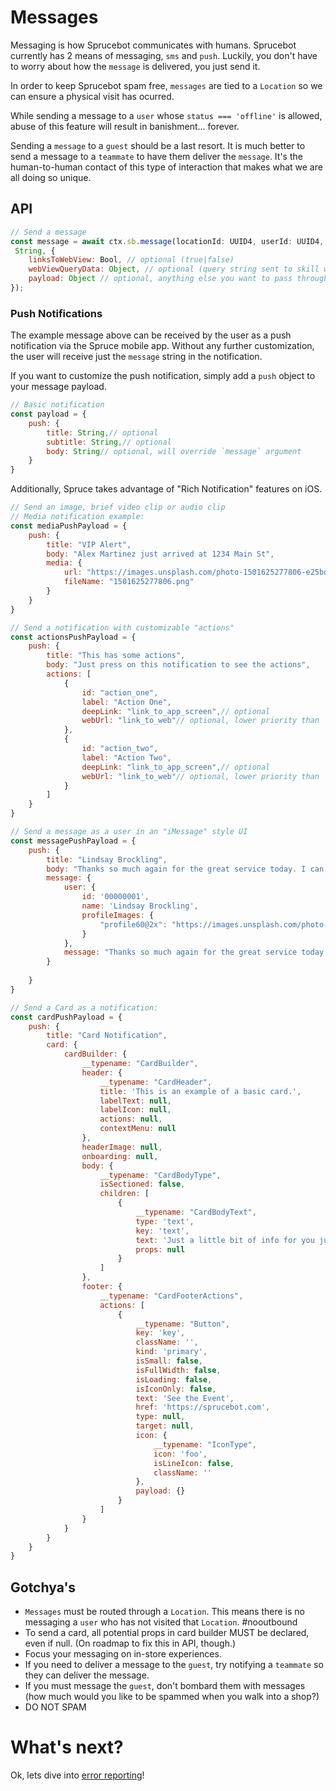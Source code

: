 # Messages

Messaging is how Sprucebot communicates with humans. Sprucebot currently has 2 means of messaging, `sms` and `push`. Luckily, you don't have to worry about how the `message` is delivered, you just send it.

In order to keep Sprucebot spam free, `messages` are tied to a `Location` so we can ensure a physical visit has ocurred.

While sending a message to a `user` whose `status === 'offline'` is allowed, abuse of this feature will result in banishment... forever.

Sending a `message` to a `guest` should be a last resort. It is much better to send a message to a `teammate` to have them deliver the `message`. It's the human-to-human contact of this type of interaction that makes what we are all doing so unique.

## API

```js
// Send a message
const message = await ctx.sb.message(locationId: UUID4, userId: UUID4, message:
 String, {
    linksToWebView: Bool, // optional (true|false)
    webViewQueryData: Object, // optional (query string sent to skill when user taps it)
    payload: Object // optional, anything else you want to pass through to the messaging layer
});
```

### Push Notifications

The example message above can be received by the user as a push notification via the Spruce mobile app. Without any further customization, the user will receive just the `message` string in the notification.

If you want to customize the push notification, simply add a `push` object to your message payload.

```js
// Basic notification
const payload = {
    push: {
        title: String,// optional
        subtitle: String,// optional
        body: String// optional, will override `message` argument
    }
}
```

Additionally, Spruce takes advantage of "Rich Notification" features on iOS.

```js
// Send an image, brief video clip or audio clip
// Media notification example:
const mediaPushPayload = {
    push: {
        title: "VIP Alert",
        body: "Alex Martinez just arrived at 1234 Main St",
        media: {
            url: "https://images.unsplash.com/photo-1501625277806-e25bd4596da3",
            fileName: "1501625277806.png"
        }
    }
}

// Send a notification with customizable "actions"
const actionsPushPayload = {
    push: {
        title: "This has some actions",
        body: "Just press on this notification to see the actions",
        actions: [
            {
                id: "action_one",
                label: "Action One",
                deepLink: "link_to_app_screen",// optional
                webUrl: "link_to_web"// optional, lower priority than `deepLink`
            },
            {
                id: "action_two",
                label: "Action Two",
                deepLink: "link_to_app_screen",// optional
                webUrl: "link_to_web"// optional, lower priority than `deepLink`
            }
        ]
    }
}

// Send a message as a user in an "iMessage" style UI
const messagePushPayload = {
    push: {
        title: "Lindsay Brockling",
        body: "Thanks so much again for the great service today. I can't wait for my next visit!",
        message: {
            user: {
                id: '00000001',
                name: 'Lindsay Brockling',
                profileImages: {
                    "profile60@2x": "https://images.unsplash.com/photo-1489424731084-a5d8b219a5bb"
                }
            },
            message: "Thanks so much again for the great service today. I can't wait for my next visit!"
        }
        
    }
}

// Send a Card as a notification:
const cardPushPayload = {
    push: {
        title: "Card Notification",
        card: {
            cardBuilder: {
                __typename: "CardBuilder",
                header: {
                    __typename: "CardHeader",
                    title: 'This is an example of a basic card.',
                    labelText: null,
                    labelIcon: null,
                    actions: null,
                    contextMenu: null
                },
                headerImage: null,
                onboarding: null,
                body: {
                    __typename: "CardBodyType",
                    isSectioned: false,
                    children: [
                        {
                            __typename: "CardBodyText",
                            type: 'text',
                            key: 'text',
                            text: 'Just a little bit of info for you just in case you needed it.',
                            props: null
                        }
                    ]
                },
                footer: {
                    __typename: "CardFooterActions",
                    actions: [
                        {
                            __typename: "Button",
                            key: 'key',
                            className: '',
                            kind: 'primary',
                            isSmall: false,
                            isFullWidth: false,
                            isLoading: false,
                            isIconOnly: false,
                            text: 'See the Event',
                            href: 'https://sprucebot.com',
                            type: null,
                            target: null,
                            icon: {
                                __typename: "IconType",
                                icon: 'foo',
                                isLineIcon: false,
                                className: ''
                            },
                            payload: {}
                        }
                    ]
                }
            }
        }
    }
}

```

## Gotchya's
 * `Messages` must be routed through a `Location`. This means there is no messaging a `user` who has not visited that `Location`. #nooutbound
 * To send a card, all potential props in card builder MUST be declared, even if null. (On roadmap to fix this in API, though.)
 * Focus your messaging on in-store experiences.
 * If you need to deliver a message to the `guest`, try notifying a `teammate` so they can deliver the message.
 * If you must message the `guest`, don't bombard them with messages (how much would you like to be spammed when you walk into a shop?)
 * DO NOT SPAM

# What's next?
Ok, lets dive into [error reporting](errors.md)!